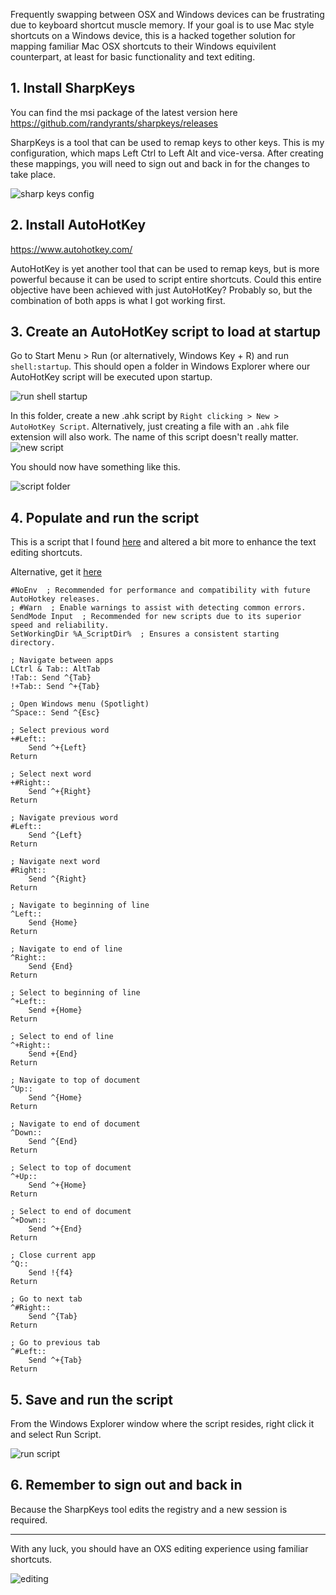 Frequently swapping between OSX and Windows devices can be frustrating due to keyboard shortcut muscle memory. If your goal is to use Mac style shortcuts on a Windows device, this is a hacked together solution for mapping familiar Mac OSX shortcuts to their Windows equivilent counterpart, at least for basic functionality and text editing.

## 1. Install SharpKeys

You can find the msi package of the latest version here https://github.com/randyrants/sharpkeys/releases

SharpKeys is a tool that can be used to remap keys to other keys. This is my configuration, which maps Left Ctrl to Left Alt and vice-versa. After creating these mappings, you will need to sign out and back in for the changes to take place.

![sharp keys config](./images/sharpkeys.png)

## 2. Install AutoHotKey

https://www.autohotkey.com/

AutoHotKey is yet another tool that can be used to remap keys, but is more powerful because it can be used to script entire shortcuts. Could this entire objective have been achieved with just AutoHotKey? Probably so, but the combination of both apps is what I got working first.

## 3. Create an AutoHotKey script to load at startup

Go to Start Menu > Run (or alternatively, Windows Key + R) and run `shell:startup`. This should open a folder in Windows Explorer where our AutoHotKey script will be executed upon startup.

![run shell startup](./images/run.png)

In this folder, create a new .ahk script by `Right clicking > New > AutoHotKey Script`. Alternatively, just creating a file with an `.ahk` file extension will also work. The name of this script doesn't really matter.
![new script](./images/new-script.png)

You should now have something like this.

![script folder](./images/script-folder.png)

## 4. Populate and run the script

This is a script that I found [here](https://medium.com/@chrisdhanaraj/mapping-your-macos-keybinds-to-windows-b6009c50065b) and altered a bit more to enhance the text editing shortcuts.

Alternative, get it [here](./OSXkeys.ahk)

```
#NoEnv  ; Recommended for performance and compatibility with future AutoHotkey releases.
; #Warn  ; Enable warnings to assist with detecting common errors.
SendMode Input  ; Recommended for new scripts due to its superior speed and reliability.
SetWorkingDir %A_ScriptDir%  ; Ensures a consistent starting directory.

; Navigate between apps
LCtrl & Tab:: AltTab
!Tab:: Send ^{Tab}
!+Tab:: Send ^+{Tab}

; Open Windows menu (Spotlight)
^Space:: Send ^{Esc}

; Select previous word
+#Left::
	Send ^+{Left}
Return

; Select next word
+#Right::
	Send ^+{Right}
Return

; Navigate previous word
#Left::
	Send ^{Left}
Return

; Navigate next word
#Right::
	Send ^{Right}
Return

; Navigate to beginning of line
^Left::
    Send {Home}
Return

; Navigate to end of line
^Right::
    Send {End}
Return

; Select to beginning of line
^+Left::
    Send +{Home}
Return

; Select to end of line
^+Right::
    Send +{End}
Return

; Navigate to top of document
^Up::
    Send ^{Home}
Return

; Navigate to end of document
^Down::
    Send ^{End}
Return

; Select to top of document
^+Up::
    Send ^+{Home}
Return

; Select to end of document
^+Down::
    Send ^+{End}
Return

; Close current app
^Q::
	Send !{f4}
Return

; Go to next tab
^#Right::
	Send ^{Tab}
Return

; Go to previous tab
^#Left::
	Send ^+{Tab}
Return
```

## 5. Save and run the script

From the Windows Explorer window where the script resides, right click it and select Run Script.

![run script](./images/run-script.png)

## 6. Remember to sign out and back in

Because the SharpKeys tool edits the registry and a new session is required.

---

With any luck, you should have an OXS editing experience using familiar shortcuts.

![editing](./images/editing.gif)
